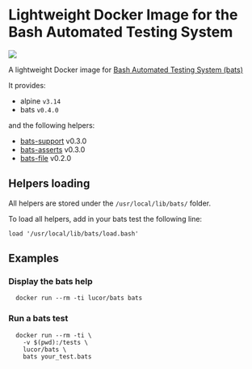 # Lightweight Docker Image for the Bash Automated Testing System

[![](https://images.microbadger.com/badges/image/lucor/bats.svg)](http://microbadger.com/images/lucor/bats "Get your own image badge on microbadger.com")

A lightweight Docker image for [Bash Automated Testing System (bats)](https://github.com/sstephenson/bats)

It provides:

  - alpine `v3.14`
  - bats `v0.4.0`

and the following helpers:

- [bats-support](https://github.com/ztombol/bats-support) v0.3.0
- [bats-asserts](https://github.com/ztombol/bats-assert) v0.3.0
- [bats-file](https://github.com/ztombol/bats-file) v0.2.0

## Helpers loading

All helpers are stored under the `/usr/local/lib/bats/` folder.

To load all helpers, add in your bats test the following line:
 
    load '/usr/local/lib/bats/load.bash'

## Examples

### Display the bats help

```
  docker run --rm -ti lucor/bats bats
```

### Run a bats test

```
  docker run --rm -ti \
    -v $(pwd):/tests \
    lucor/bats \
    bats your_test.bats
```
